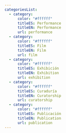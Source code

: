 ```yaml
---
categoriesList:
  - category:
      color: "#ffffff"
      titleES: Performance
      titleEN: Performance
      url: performance
  - category:
      color: "#ffffff"
      titleES: Film
      titleEN: Film
      url: film
  - category:
      color: "#ffffff"
      titleES: Exhibición
      titleEN: Exhibition
      url: exhibition
  - category:
      color: "#ffffff"
      titleES: Curaduría
      titleEN: Curatorship
      url: curatorship
  - category:
      color: "#ffffff"
      titleES: Publicación
      titleEN: Publication
      url: publication
---
```


